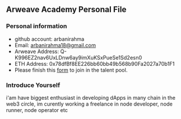 ## Arweave Academy Personal File

### Personal information

- github account: arbanirahma
- Email: arbanirahma18@gmail.com
- Arweave Address: Q-K996EZ2nav6UxLDnw6ay9imXuKSxPueSe1Sd2esn0
- ETH Address: 0x78dfBf8EE226bb60bb49b568b90Fa2027a70b1F1
- Please finish this [form](https://docs.google.com/forms/d/e/1FAIpQLSfWA5fIIcBgmRppm3jNz5vmf9Mai_QMVil-2pO4r7YKn_Zhtw/viewform?usp=sf_link) to join in the talent pool.

### Introduce Yourself
 i'am have biggest enthusiast in developing dApps in many chain in the web3 circle, im curently working a freelance in node developer, node runner, node operator etc
